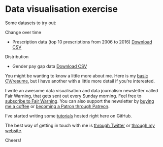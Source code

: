 # Data visualisation exercise

Some datasets to try out:

Change over time
- Prescription data (top 10 prescriptions from 2006 to 2016) [Download CSV](https://sophiewarnes.github.io/master/Training/datavizfiles/prescription_data.csv)

Distribution
- Gender pay gap data [Download CSV]()



You might be wanting to know a little more about me. Here is my [basic CV/resume](https://sophiewarnes.github.io/CV/warnes-cv.html "Sophie Warnes' CV"), but I have another with a little more detail if you're interested.

I write an awesome data visualisation and data journalism newsletter called Fair Warning, that gets sent out every Sunday morning. Feel free to [subscribe to Fair Warning](https://www.getrevue.co/profile/FairWarning). You can also support the newsletter by [buying me a coffee](https://ko-fi.com/A101LKE "Buy Soph a coffee") or [becoming a Patron through Patreon](https://www.patreon.com/fairwarning "Become a Fair Warning Patron").

I've started writing some [tutorials](https://sophiewarnes.github.io/Training "Soph's Training Tutorials") hosted right here on GitHub.

The best way of getting in touch with me is [through Twitter](http://www.twitter.com/SophieWarnes "@SophieWarnes on Twitter") or [through my website](http://www.sophiewarnes.com "sophiewarnes.com").

Cheers!
